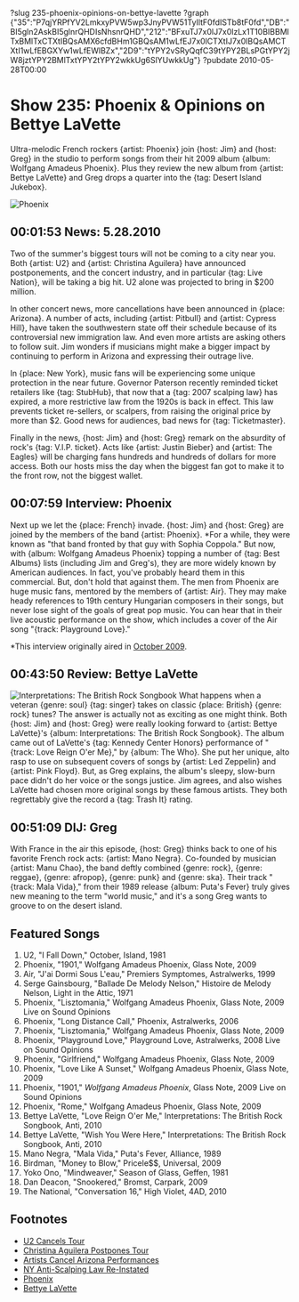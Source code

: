 ?slug 235-phoenix-opinions-on-bettye-lavette
?graph {"35":"P7qjYRPfYV2LmkxyPVW5wp3JnyPVW51TyIltF0fdISTb8tF0fd","DB":"BI5gln2AskBI5glnrQHDIsNhsnrQHD","212":"BFxuTJ7x0lJ7x0lzLx1T10BIBBMlTxBMlTxCTXtIBQsAMX6cfdBHm1GBQsAM1wLfEJ7x0lCTXtIJ7x0lBQsAMCTXtI1wLfEBGXYw1wLfEWlBZx","2D9":"tYPY2vSRyQqfC39tYPY2BLsPGtYPY2jW8jztYPY2BMlTxtYPY2tYPY2wkkUg6SlYUwkkUg"}
?pubdate 2010-05-28T00:00

# Show 235: Phoenix & Opinions on Bettye LaVette
Ultra-melodic French rockers {artist: Phoenix} join {host: Jim} and {host: Greg} in the studio to perform songs from their hit 2009 album {album: Wolfgang Amadeus Phoenix}. Plus they review the new album from {artist: Bettye LaVette} and Greg drops a quarter into the {tag: Desert Island Jukebox}.

![Phoenix](http://static.soundopinions.org/images/2010/phoenix.jpg)

## 00:01:53 News: 5.28.2010 
Two of the summer's biggest tours will not be coming to a city near you. Both {artist: U2} and {artist: Christina Aguilera} have announced postponements, and the concert industry, and in particular {tag: Live Nation}, will be taking a big hit. U2 alone was projected to bring in $200 million.

In other concert news, more cancellations have been announced in {place: Arizona}. A number of acts, including {artist: Pitbull} and {artist: Cypress Hill}, have taken the southwestern state off their schedule because of its controversial new immigration law. And even more artists are asking others to follow suit. Jim wonders if musicians might make a bigger impact by continuing to perform in Arizona and expressing their outrage live. 

In {place: New York}, music fans will be experiencing some unique protection in the near future. Governor Paterson recently reminded ticket retailers like {tag: StubHub}, that now that a {tag: 2007 scalping law} has expired, a more restrictive law from the 1920s is back in effect. This law prevents ticket re-sellers, or scalpers, from raising the original price by more than $2. Good news for audiences, bad news for {tag: Ticketmaster}.

Finally in the news, {host: Jim} and {host: Greg} remark on the absurdity of rock's {tag: V.I.P. ticket}. Acts like {artist: Justin Bieber} and {artist: The Eagles} will be charging fans hundreds and hundreds of dollars for more access. Both our hosts miss the day when the biggest fan got to make it to the front row, not the biggest wallet.

## 00:07:59 Interview: Phoenix
Next up we let the {place: French} invade. {host: Jim} and {host: Greg} are joined by the members of the band {artist: Phoenix}. *For a while, they were known as "that band fronted by that guy with Sophia Coppola." But now, with {album: Wolfgang Amadeus Phoenix} topping a number of {tag: Best Albums} lists (including Jim and Greg's), they are more widely known by American audiences. In fact, you've probably heard them in this commercial. But, don't hold that against them. The men from Phoenix are huge music fans, mentored by the members of {artist: Air}. They may make heady references to 19th century Hungarian composers in their songs, but never lose sight of the goals of great pop music. You can hear that in their live acoustic performance on the show, which includes a cover of the Air song "{track: Playground Love}."

*This interview originally aired in [October 2009](/show/204/).

## 00:43:50 Review: Bettye LaVette
![Interpretations: The British Rock Songbook](http://is5.mzstatic.com/image/thumb/Music/v4/e1/97/fd/e197fd6a-b377-f838-0437-d8b8eb45566e/source/600x600bb.jpg "47344738/371992590")
What happens when a veteran {genre: soul} {tag: singer} takes on classic {place: British} {genre: rock} tunes? The answer is actually not as exciting as one might think. Both {host: Jim} and {host: Greg} were really looking forward to {artist: Bettye LaVette}'s {album: Interpretations: The British Rock Songbook}. The album came out of LaVette's {tag: Kennedy Center Honors} performance of "{track: Love Reign O'er Me}," by {album: The Who}. She put her unique, alto rasp to use on subsequent covers of songs by {artist: Led Zeppelin} and {artist: Pink Floyd}. But, as Greg explains, the album's sleepy, slow-burn pace didn't do her voice or the songs justice. Jim agrees, and also wishes LaVette had chosen more original songs by these famous artists. They both regrettably give the record a {tag: Trash It} rating.

## 00:51:09 DIJ: Greg
With France in the air this episode, {host: Greg} thinks back to one of his favorite French rock acts: {artist: Mano Negra}. Co-founded by musician {artist: Manu Chao}, the band deftly combined {genre: rock}, {genre: reggae}, {genre: afropop}, {genre: punk} and {genre: ska}. Their track "{track: Mala Vida}," from their 1989 release {album: Puta's Fever} truly gives new meaning to the term "world music," and it's a song Greg wants to groove to on the desert island.


## Featured Songs
1. U2, "I Fall Down," October, Island, 1981
2. Phoenix, "1901," Wolfgang Amadeus Phoenix, Glass Note, 2009
3. Air, "J'ai Dormi Sous L'eau," Premiers Symptomes, Astralwerks, 1999
4. Serge Gainsbourg, "Ballade De Melody Nelson," Histoire de Melody Nelson, Light in the Attic, 1971
5. Phoenix, "Lisztomania," Wolfgang Amadeus Phoenix, Glass Note, 2009 Live on Sound Opinions
6. Phoenix, "Long Distance Call," Phoenix, Astralwerks, 2006
7. Phoenix, "Lisztomania," Wolfgang Amadeus Phoenix, Glass Note, 2009
8. Phoenix, "Playground Love," Playground Love, Astralwerks, 2008 Live on Sound Opinions
9. Phoenix, "Girlfriend," Wolfgang Amadeus Phoenix, Glass Note, 2009
10. Phoenix, "Love Like A Sunset," Wolfgang Amadeus Phoenix, Glass Note, 2009
11. Phoenix, "1901," *Wolfgang Amadeus Phoenix*, Glass Note, 2009 Live on Sound Opinions
12. Phoenix, "Rome," Wolfgang Amadeus Phoenix, Glass Note, 2009
13. Bettye LaVette, "Love Reign O'er Me," Interpretations: The British Rock Songbook, Anti, 2010
14. Bettye LaVette, "Wish You Were Here," Interpretations: The British Rock Songbook, Anti, 2010
15. Mano Negra, "Mala Vida," Puta's Fever, Alliance, 1989
16. Birdman, "Money to Blow," Pricele$$, Universal, 2009
17. Yoko Ono, "Mindweaver," Season of Glass, Geffen, 1981
18. Dan Deacon, "Snookered," Bromst, Carpark, 2009
19. The National, "Conversation 16," High Violet, 4AD, 2010

## Footnotes
- [U2 Cancels Tour](http://www.reuters.com/article/2010/05/25/us-bono-tour-idUSTRE64O29820100525#655J3KzkdHMlqWg0.97)
- [Christina Aguilera Postpones Tour](http://artsbeat.blogs.nytimes.com/2010/05/24/christina-aguilera-postpones-tour/)
- [Artists Cancel Arizona Performances](http://www.billboard.com/articles/news/958206/cypress-hill-pitbull-mexican-artists-cancel-arizona-concerts-in-protest)
- [NY Anti-Scalping Law Re-Instated](http://consequenceofsound.net/2010/05/new-york-reenacts-anti-scalping-law/)
- [Phoenix](http://www.wearephoenix.com/)
- [Bettye LaVette](http://www.bettyelavette.com/)
